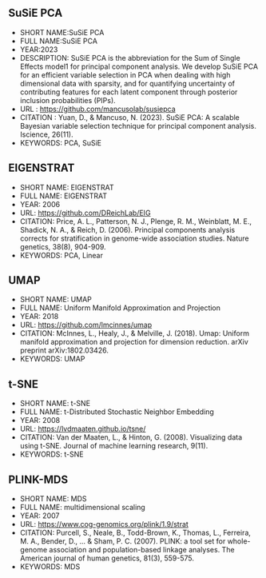 
## SuSiE PCA
- SHORT NAME:SuSiE PCA
- FULL NAME:SuSiE PCA
- YEAR:2023
- DESCRIPTION: SuSiE PCA is the abbreviation for the Sum of Single Effects model1 for principal component analysis. We develop SuSiE PCA for an efficient variable selection in PCA when dealing with high dimensional data with sparsity, and for quantifying uncertainty of contributing features for each latent component through posterior inclusion probabilities (PIPs).
- URL : https://github.com/mancusolab/susiepca
- CITATION : Yuan, D., & Mancuso, N. (2023). SuSiE PCA: A scalable Bayesian variable selection technique for principal component analysis. Iscience, 26(11).
- KEYWORDS: PCA, SuSiE

## EIGENSTRAT 
- SHORT NAME: EIGENSTRAT 
- FULL NAME: EIGENSTRAT
- YEAR: 2006
- URL: https://github.com/DReichLab/EIG
- CITATION: Price, A. L., Patterson, N. J., Plenge, R. M., Weinblatt, M. E., Shadick, N. A., & Reich, D. (2006). Principal components analysis corrects for stratification in genome-wide association studies. Nature genetics, 38(8), 904-909.
- KEYWORDS: PCA, Linear

## UMAP 
- SHORT NAME: UMAP 
- FULL NAME: Uniform Manifold Approximation and Projection
- YEAR: 2018
- URL: https://github.com/lmcinnes/umap
- CITATION: McInnes, L., Healy, J., & Melville, J. (2018). Umap: Uniform manifold approximation and projection for dimension reduction. arXiv preprint arXiv:1802.03426.
- KEYWORDS: UMAP

## t-SNE 
- SHORT NAME: t-SNE 
- FULL NAME: t-Distributed Stochastic Neighbor Embedding
- YEAR: 2008
- URL: https://lvdmaaten.github.io/tsne/
- CITATION: Van der Maaten, L., & Hinton, G. (2008). Visualizing data using t-SNE. Journal of machine learning research, 9(11).
- KEYWORDS: t-SNE

## PLINK-MDS
- SHORT NAME: MDS
- FULL NAME:  multidimensional scaling 
- YEAR: 2007
- URL: https://www.cog-genomics.org/plink/1.9/strat
- CITATION: Purcell, S., Neale, B., Todd-Brown, K., Thomas, L., Ferreira, M. A., Bender, D., ... & Sham, P. C. (2007). PLINK: a tool set for whole-genome association and population-based linkage analyses. The American journal of human genetics, 81(3), 559-575.
- KEYWORDS: MDS